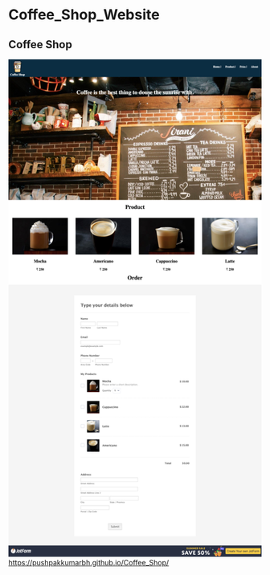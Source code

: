 # Coffee_Shop_Website

## Coffee Shop
![](https://github.com/PushpakkumarBH/Coffee_Shop/blob/master/preview.png)
https://pushpakkumarbh.github.io/Coffee_Shop/
